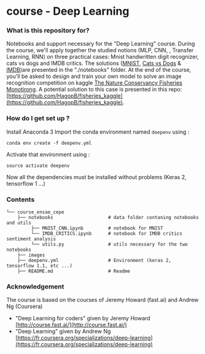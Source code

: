 # course - Deep Learning
### What is this repository for? 
Notebooks and support necessary for the "Deep Learning" course. During the course, we'll apply together the studied notions (MLP, CNN, , Transfer Learning, RNN) on three practical cases: Mnist handwritten digit recognizer, cats vs dogs and IMDB critics. The solutions ([MNIST](https://github.com/HagopB/course_ensae_cepe/blob/master/notebooks/MNIST_CNN.ipynb), [Cats vs Dogs](https://github.com/HagopB/course_ensae_cepe/blob/master/notebooks/CATS_vs_DOGS.ipynb) & [IMDB](https://github.com/HagopB/course_ensae_cepe/blob/master/notebooks/IMDB_CRITICS.ipynb))are presented in the "./notebooks" folder. At the end of the course, you'll be asked to design and train your own model to solve an image recognition competition on kaggle [The Nature Conservancy Fisheries Monotirong](https://www.kaggle.com/c/the-nature-conservancy-fisheries-monitoring). A potential solution to this case is presented in this repo: [https://github.com/HagopB/fisheries_kaggle](https://github.com/HagopB/fisheries_kaggle).

### How do I get set up ?  
Install Anaconda 3
Import the conda environment named `deepenv` using : 
```
conda env create -f deepenv.yml
```

Activate that environment using :
```
source activate deepenv
```
Now all the dependencies must be installed without problems (Keras 2, tensorflow 1 ...)

### Contents
```
└── course_ensae_cepe
    ├── notebooks                    # data folder contaning notebooks and utils
         ├── MNIST_CNN.ipynb         # notebook for MNIST
         └── IMDB_CRITICS.ipynb      # notebook for IMDB critics sentiment analysis        
         └── utils.py                # utils necessary for the two notebooks
    ├── images 
    ├── deepenv.yml                  # Environment (keras 2, tensorflow 1.1, etc ...)
    ├── README.md                    # Readme
```
### Acknowledgement
The course is based on the courses of Jeremy Howard (fast.ai) and Andrew Ng (Coursera)
* "Deep Learning for coders" given by Jeremy Howard [http://course.fast.ai/](http://course.fast.ai/)
* "Deep Learning" given by Andrew Ng [https://fr.coursera.org/specializations/deep-learning](https://fr.coursera.org/specializations/deep-learning)

